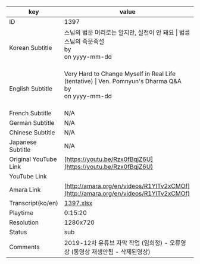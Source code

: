 |  key  |  value  |
|-------|---------|
| ID            | 1397 |
| Korean Subtitle | 스님의 법문 머리로는 알지만, 실천이 안 돼요 \| 법륜스님의 즉문즉설<br>by <br>on yyyy-mm-dd<br><br>|
| English Subtitle | Very Hard to Change Myself in Real Life (tentative) \| Ven. Pomnyun's Dharma Q&A<br>by <br>on yyyy-mm-dd<br><br>|
| French Subtitle | N/A |
| German Subtitle | N/A |
| Chinese Subtitle | N/A |
| Japanese Subtitle | N/A |
| Original YouTube Link  | [https://youtu.be/Rzx0fBqjZ6U](https://youtu.be/Rzx0fBqjZ6U) |
| YouTube Link  |  |
| Amara Link    | [http://amara.org/en/videos/R1YlTv2xCMOf](http://amara.org/en/videos/R1YlTv2xCMOf) |
| Transcript(ko/en) | [1397.xlsx](https://github.com/jungtosociety/dharma-qna/raw/master/sub/1397/1397.xlsx) |
| Playtime | 0:15:20 |
| Resolution | 1280x720|
| Status | sub |
| Comments | 2019-12차 유튜브 자막 작업 (임희정) - 오류영상 (동영상 재생안됨 - 삭제된영상) |

